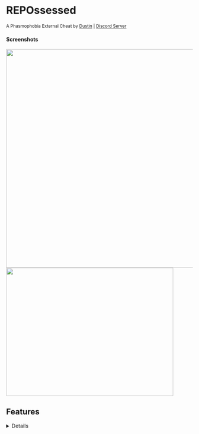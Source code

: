 # REPOssessed
<sup>A Phasmophobia External Cheat by [Dustin](https://github.com/Dustin21335) | [Discord Server](https://discord.gg/D6wuXEnfhP)</sup>

#### Screenshots
<p>
  <img src="https://i.imgur.com/aNGJ7NO.png" width="1022" height="590" />
  <img src="https://i.imgur.com/t8abLkC.png" width="451" height="346" />
</p>

## Features
<details>

  #### General Tab
  - **Welcome Message:** Simple welcome message
  - **Change Log:** Shows everything added, changed, fixed, or removed

  #### Self Tab 
  - **God Mode:** Prevents you from dying.
  - **Infinite Sanity:** Sets your sanity to 100 making it infinite.
  - **Infinite Stamina:** Sets your stamina to 100 making it infinite.
  - **Speed Hack:** Global speed hack toggle
  - **Speed:** The number the speed hack uses for your character speed
  - **Gamma Hack:** Global gamma toggle
  - **Gamma:** The number the gamma hack uses for the brightness
  - **FOV Hack:** Global fov toggle
  - **FOV:** The number the fov hack uses for your character field of view
 
  #### Misc Tab 
  - **Ghost Info:** Shows general infomation about the ghost
  - **Level Info:** Shows general infomation about the level
  - **Player Info:** Shows general infomation about the players
  - **Player Info Seperate Windows:** Shows general infomation about the players with each player getting its own window
  - **Crosshair:** Draws a crosshair in the center middle of your screen
  - **Crosshair Size:** Controls the crosshair size
  - **Crosshair Thickness:** Controls the crosshair thickness
  - **Teleportion:** Lets you teleport to specific xyz coords
  - **Save Current Position:** Saves your characters current position to the xyz coords
  - **Teleport:** Teleports your character to the xyz coords

  #### Settings Tab
  - **Reset Settings:** Resets your config to the default
  - **Save Settings:** Saves all your settings to your config
  - **Reload Settings:** Reloads all your settings with your config
  - **Open Settings:** Opens the config.json file
  - **Languages:** Lets you change the menus language
  - **Update Offsets:** Updates the menus offsets using AOB scanning
  - **Colors:** Shows all the customizable colors
  - **Crosshair Color:** Lets you change the crosshair color
  - **Project Info:** Shows some general project infomation 

</details>
